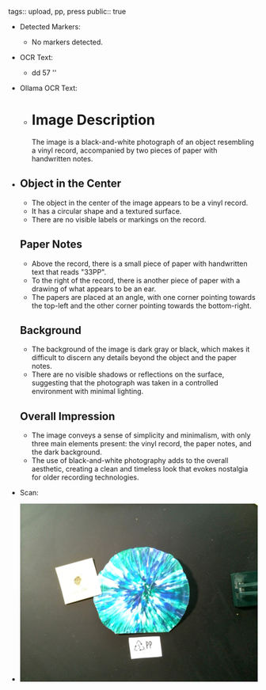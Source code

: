 tags:: upload, pp, press
public:: true

- Detected Markers:
	- No markers detected.
- OCR Text:
	- dd 57 ''
- Ollama OCR Text:
	- # Image Description
	  
	  The image is a black-and-white photograph of an object resembling a vinyl record, accompanied by two pieces of paper with handwritten notes.
- ## Object in the Center
   
   *   The object in the center of the image appears to be a vinyl record.
   *   It has a circular shape and a textured surface.
   *   There are no visible labels or markings on the record.
   
   ## Paper Notes
   
   *   Above the record, there is a small piece of paper with handwritten text that reads "33PP".
   *   To the right of the record, there is another piece of paper with a drawing of what appears to be an ear.
   *   The papers are placed at an angle, with one corner pointing towards the top-left and the other corner pointing towards the bottom-right.
   
   ## Background
   
   *   The background of the image is dark gray or black, which makes it difficult to discern any details beyond the object and the paper notes.
   *   There are no visible shadows or reflections on the surface, suggesting that the photograph was taken in a controlled environment with minimal lighting.
   
   ## Overall Impression
   
   *   The image conveys a sense of simplicity and minimalism, with only three main elements present: the vinyl record, the paper notes, and the dark background.
   *   The use of black-and-white photography adds to the overall aesthetic, creating a clean and timeless look that evokes nostalgia for older recording technologies.
- Scan:
- ![./assets/scans/2025-02-22_15-48-00-748294.jpg](./assets/scans/2025-02-22_15-48-00-748294.jpg)